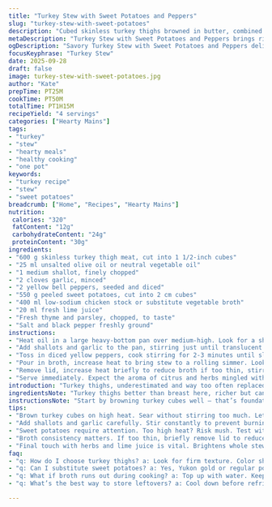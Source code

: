 ```yaml
---
title: "Turkey Stew with Sweet Potatoes and Peppers"
slug: "turkey-stew-with-sweet-potatoes"
description: "Cubed skinless turkey thighs browned in butter, combined with diced onions, garlic, colorful bell peppers, and tender sweet potatoes. Simmered in a light chicken broth, finished with lemon juice and fresh herbs for brightness. A rustic, hearty dish with layered textures and balanced acidity."
metaDescription: "Turkey Stew with Sweet Potatoes and Peppers brings rich flavors and textures. A blend of turkey, sweetness from potatoes, and fresh herbs."
ogDescription: "Savory Turkey Stew with Sweet Potatoes and Peppers delivers warmth and comfort. Perfect for cool evenings with a hint of citrus."
focusKeyphrase: "Turkey Stew"
date: 2025-09-28
draft: false
image: turkey-stew-with-sweet-potatoes.jpg
author: "Kate"
prepTime: PT25M
cookTime: PT50M
totalTime: PT1H15M
recipeYield: "4 servings"
categories: ["Hearty Mains"]
tags:
- "turkey"
- "stew"
- "hearty meals"
- "healthy cooking"
- "one pot"
keywords:
- "turkey recipe"
- "stew"
- "sweet potatoes"
breadcrumb: ["Home", "Recipes", "Hearty Mains"]
nutrition: 
 calories: "320"
 fatContent: "12g"
 carbohydrateContent: "24g"
 proteinContent: "30g"
ingredients:
- "600 g skinless turkey thigh meat, cut into 1 1/2-inch cubes"
- "25 ml unsalted olive oil or neutral vegetable oil"
- "1 medium shallot, finely chopped"
- "2 cloves garlic, minced"
- "2 yellow bell peppers, seeded and diced"
- "550 g peeled sweet potatoes, cut into 2 cm cubes"
- "400 ml low-sodium chicken stock or substitute vegetable broth"
- "20 ml fresh lime juice"
- "Fresh thyme and parsley, chopped, to taste"
- "Salt and black pepper freshly ground"
instructions:
- "Heat oil in a large heavy-bottom pan over medium-high. Look for a shimmer, then add turkey cubes in a single layer. No crowding, or meat steams. Brown until edges crisp and color deepens, about 6-8 minutes, stirring occasionally. Season with salt and pepper while browning."
- "Add shallots and garlic to the pan, stirring just until translucent and fragrant, approx 2 minutes. Avoid burning garlic; it turns bitter fast."
- "Toss in diced yellow peppers, cook stirring for 2-3 minutes until slightly softened but still vibrant. Add sweet potatoes next to give them a chance to caramelize lightly; cook 3 minutes moving often to avoid sticking."
- "Pour in broth, increase heat to bring stew to a rolling simmer. Look for bubbles forming steadily along edges, not a boil. Cover with a tight-fitting lid and reduce heat to low. Let it gently simmer about 35-40 minutes. Sweet potatoes should be fork-tender — probe with fork to check doneness."
- "Remove lid, increase heat briefly to reduce broth if too thin, stirring gently. Stir in lime juice, fresh thyme, and parsley. Taste; adjust seasoning with salt or pepper."
- "Serve immediately. Expect the aroma of citrus and herbs mingled with rich turkey and sweet earthiness from potatoes."
introduction: "Turkey thighs, underestimated and way too often replaced by breast — handle them right, and that darker meat unlocks more flavor and tenderness. Browning is your ally here; don’t rush it or crowd the pan or you’ll lose that caramelized depth. Sweet potatoes bring natural sweetness and soft creamy texture, offsetting the bell pepper’s slight bitterness. The lime juice wakes up the whole pot mid-last-minute, avoids dullness. Herbs like thyme and parsley finish with fresh green notes. Things to know: slow simmer over steady gentle heat keeps meat juicy and veggies intact. Too high? Mush everywhere. Low and purposefully patient wins. Sounds fancy, but all about paying attention."
ingredientsNote: "Turkey thighs better than breast here, richer but can be chewy if overcooked — skin must be off to prevent greasiness. Using olive oil instead of butter keeps flavors cleaner and lowers smoke risk when searing at high temps. Sweet potatoes swap usual Yukon gold — adds a subtle sweetness and nice color contrast. If stuck on stock, vegetable broth works fine, but chicken broth adds depth. Yellow bell peppers instead of red for milder bite and bright look. Fresh lime juice brightens bulk cooking’s heaviness, can replace with lemon juice if needed. Fresh herbs are best; dried won’t give same punch; add them right at end to preserve aroma. Salt thoughtfully — veggies and stock already bring saltiness."
instructionsNote: "Start by browning turkey cubes well — that’s foundation. Don’t stir too often; let edges brown first, then turn. If pan crowding happens, brown in batches; steam just kills flavor. Add aromatics (shallot and garlic) carefully. Garlic burns fast and ruins dish; stir constantly once in. Peppers and sweet potatoes added before broth gives flash caramelization, building layered flavor inside stew rather than limp veg simmered from start. Simmer gently on low, lid on traps heat and even cooks — open lid to check texture, use fork to test sweet potatoes. Too much liquid? Remove lid, raise heat briefly, stir to avoid burning. Final lime juice and herbs pull stew from heavy to bright; add at end to keep freshness. Adjust seasoning last. Don’t skip lemon/lime, it’s the secret pop. Timing plus feel is everything — trust eyes and fork over clock."
tips:
- "Brown turkey cubes on high heat. Sear without stirring too much. Let each side crisp, deepening flavor. No crowding in the pan. Avoid steaming meat."
- "Add shallots and garlic carefully. Stir constantly to prevent burning. Garlic is your flavor, but bitter if scorched. Move quickly once added; two minutes max."
- "Sweet potatoes require attention. Too high heat? Risk mush. Test with a fork. Should be tender but not falling apart. Layered flavors come with careful cooking."
- "Broth consistency matters. If too thin, briefly remove lid to reduce. Stir gently to avoid sticking. Aim for a rich texture; shouldn’t be watery."
- "Final touch with herbs and lime juice is vital. Brightens whole stew. Add at end to keep fresh flavors. Adjust seasoning thoughtfully; taste after mixing."
faq:
- "q: How do I choose turkey thighs? a: Look for firm texture. Color should be deep. Avoid any that look dry or have spots. Always skin off."
- "q: Can I substitute sweet potatoes? a: Yes, Yukon gold or regular potatoes, but texture changes. Sweet potatoes add sweetness and creamy feel."
- "q: What if broth runs out during cooking? a: Top up with water. Keep it simple. If flavors drop, boost at the end with seasonings."
- "q: What’s the best way to store leftovers? a: Cool down before refrigerating. Use airtight containers. Can freeze up to three months, reheat gently."

---
```

